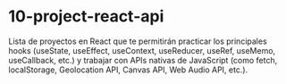 # 10-project-react-api
Lista de proyectos en React que te permitirán practicar los principales hooks (useState, useEffect, useContext, useReducer, useRef, useMemo, useCallback, etc.) y trabajar con APIs nativas de JavaScript (como fetch, localStorage, Geolocation API, Canvas API, Web Audio API, etc.).
